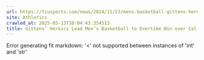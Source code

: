 ```yaml
---
url: https://fiusports.com/news/2024/11/23/mens-basketball-gittens-heroics-lead-mens-basketball-to-overtime-win-over-cal-state-bakersfield.aspx
site: Athletics
crawled_at: 2025-05-13T10:04:43.354513
title: Gittens’ Heroics Lead Men’s Basketball to Overtime Win over Cal State Bakersfield - FIU Athletics
---
```


Error generating fit markdown: '<' not supported between instances of 'int' and 'str'